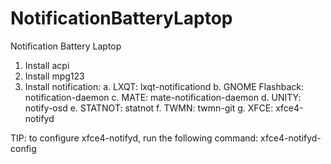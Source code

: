 # NotificationBatteryLaptop
Notification Battery Laptop

1. Install acpi
1. Install mpg123
1. Install notification:
    a.  LXQT: lxqt-notificationd
    b.  GNOME Flashback: notification-daemon
    c.  MATE: mate-notification-daemon
    d.  UNITY: notify-osd
    e.  STATNOT: statnot
    f.  TWMN: twmn-git
    g.  XFCE: xfce4-notifyd

TIP: to configure xfce4-notifyd, run the following 
command: xfce4-notifyd-config

